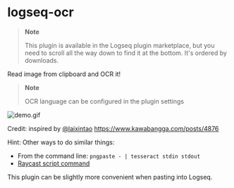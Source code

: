 # logseq-ocr

> **Note**
>
> This plugin is available in the Logseq plugin marketplace, but you need to scroll all the way down to find it at the bottom. It's ordered by downloads.

Read image from clipboard and OCR it!

> **Note**
>
> OCR language can be configured in the plugin settings

![demo.gif](demo.gif)

Credit: inspired by [@laixintao](https://github.com/laixintao) https://www.kawabangga.com/posts/4876

Hint: Other ways to do similar things:
- From the command line: `pngpaste - | tesseract stdin stdout`
- [Raycast script command](https://github.com/raycast/script-commands/blob/master/commands/conversions/clipboard-ocr.sh)

This plugin can be slightly more convenient when pasting into Logseq.
